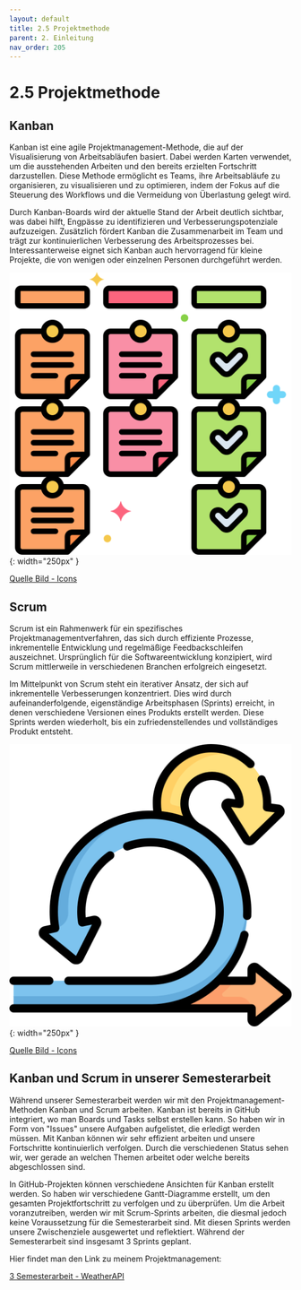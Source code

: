 ```yaml
---
layout: default
title: 2.5 Projektmethode
parent: 2. Einleitung
nav_order: 205
---
```


# 2.5 Projektmethode

## Kanban

Kanban ist eine agile Projektmanagement-Methode, die auf der Visualisierung von Arbeitsabläufen basiert. Dabei werden Karten verwendet, um die ausstehenden Arbeiten und den bereits erzielten Fortschritt darzustellen. Diese Methode ermöglicht es Teams, ihre Arbeitsabläufe zu organisieren, zu visualisieren und zu optimieren, indem der Fokus auf die Steuerung des Workflows und die Vermeidung von Überlastung gelegt wird.

Durch Kanban-Boards wird der aktuelle Stand der Arbeit deutlich sichtbar, was dabei hilft, Engpässe zu identifizieren und Verbesserungspotenziale aufzuzeigen. Zusätzlich fördert Kanban die Zusammenarbeit im Team und trägt zur kontinuierlichen Verbesserung des Arbeitsprozesses bei. Interessanterweise eignet sich Kanban auch hervorragend für kleine Projekte, die von wenigen oder einzelnen Personen durchgeführt werden.

![Kanban Board](../ressources/icons/kanban.png){: width="250px" }

[Quelle Bild - Icons](../anhang/quellen.html#54-icons)

## Scrum

Scrum ist ein Rahmenwerk für ein spezifisches Projektmanagementverfahren, das sich durch effiziente Prozesse, inkrementelle Entwicklung und regelmäßige Feedbackschleifen auszeichnet. Ursprünglich für die Softwareentwicklung konzipiert, wird Scrum mittlerweile in verschiedenen Branchen erfolgreich eingesetzt.

Im Mittelpunkt von Scrum steht ein iterativer Ansatz, der sich auf inkrementelle Verbesserungen konzentriert. Dies wird durch aufeinanderfolgende, eigenständige Arbeitsphasen (Sprints) erreicht, in denen verschiedene Versionen eines Produkts erstellt werden. Diese Sprints werden wiederholt, bis ein zufriedenstellendes und vollständiges Produkt entsteht.

![Scrum](../ressources/icons/scrum.png){: width="250px" }

[Quelle Bild - Icons](../anhang/quellen.html#54-icons)

## Kanban und Scrum in unserer Semesterarbeit

Während unserer Semesterarbeit werden wir mit den Projektmanagement-Methoden Kanban und Scrum arbeiten. Kanban ist bereits in GitHub integriert, wo man Boards und Tasks selbst erstellen kann. So haben wir in Form von "Issues" unsere Aufgaben aufgelistet, die erledigt werden müssen. Mit Kanban können wir sehr effizient arbeiten und unsere Fortschritte kontinuierlich verfolgen. Durch die verschiedenen Status sehen wir, wer gerade an welchen Themen arbeitet oder welche bereits abgeschlossen sind.

In GitHub-Projekten können verschiedene Ansichten für Kanban erstellt werden. So haben wir verschiedene Gantt-Diagramme erstellt, um den gesamten Projektfortschritt zu verfolgen und zu überprüfen. Um die Arbeit voranzutreiben, werden wir mit Scrum-Sprints arbeiten, die diesmal jedoch keine Voraussetzung für die Semesterarbeit sind. Mit diesen Sprints werden unsere Zwischenziele ausgewertet und reflektiert. Während der Semesterarbeit sind insgesamt 3 Sprints geplant.

Hier findet man den Link zu meinem Projektmanagement:

[3 Semesterarbeit - WeatherAPI](https://github.com/users/Euthal02/projects/4/views/2)
